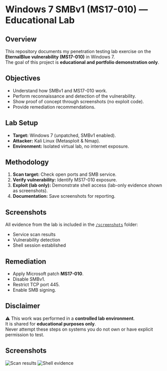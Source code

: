 # Windows 7 SMBv1 (MS17-010) — Educational Lab

## Overview
This repository documents my penetration testing lab exercise on the **EternalBlue vulnerability (MS17-010)** in Windows 7.  
The goal of this project is **educational and portfolio demonstration only**.

## Objectives
- Understand how SMBv1 and MS17-010 work.
- Perform reconnaissance and detection of the vulnerability.
- Show proof of concept through screenshots (no exploit code).
- Provide remediation recommendations.

## Lab Setup
- **Target:** Windows 7 (unpatched, SMBv1 enabled).  
- **Attacker:** Kali Linux (Metasploit & Nmap).  
- **Environment:** Isolated virtual lab, no internet exposure.

## Methodology
1. **Scan target:** Check open ports and SMB service.  
2. **Verify vulnerability:** Identify MS17-010 exposure.  
3. **Exploit (lab only):** Demonstrate shell access (lab-only evidence shown as screenshots).  
4. **Documentation:** Save screenshots for reporting.  

## Screenshots
All evidence from the lab is included in the [`/screenshots`](./screenshots) folder:
- Service scan results  
- Vulnerability detection  
- Shell session established  

## Remediation
- Apply Microsoft patch **MS17-010**.  
- Disable SMBv1.  
- Restrict TCP port 445.  
- Enable SMB signing.  

## Disclaimer
⚠️ This work was performed in a **controlled lab environment**.  
It is shared for **educational purposes only**.  
Never attempt these steps on systems you do not own or have explicit permission to test.

## Screenshots

![Scan results](screenshots/Screenshot%202025-09-10%20210659.png)
![Shell evidence](screenshots/WhatsApp%20Image%202025-08-14%20at%206.20.42%20PM.jpeg)

